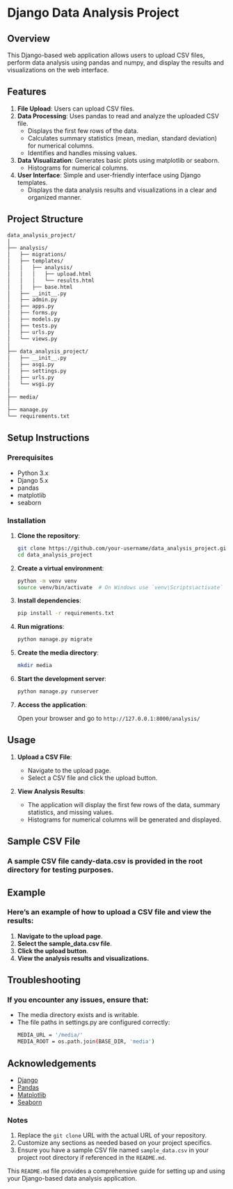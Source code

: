 # Django Data Analysis Project

## Overview

This Django-based web application allows users to upload CSV files, perform data analysis using pandas and numpy, and display the results and visualizations on the web interface.

## Features

1. **File Upload**: Users can upload CSV files.
2. **Data Processing**: Uses pandas to read and analyze the uploaded CSV file.
   - Displays the first few rows of the data.
   - Calculates summary statistics (mean, median, standard deviation) for numerical columns.
   - Identifies and handles missing values.
3. **Data Visualization**: Generates basic plots using matplotlib or seaborn.
   - Histograms for numerical columns.
4. **User Interface**: Simple and user-friendly interface using Django templates.
   - Displays the data analysis results and visualizations in a clear and organized manner.

## Project Structure
```bash
data_analysis_project/
│
├── analysis/
│   ├── migrations/
│   ├── templates/
│   │   ├── analysis/
│   │   │   ├── upload.html
│   │   │   └── results.html
│   │   ├── base.html
│   ├── __init__.py
│   ├── admin.py
│   ├── apps.py
│   ├── forms.py
│   ├── models.py
│   ├── tests.py
│   ├── urls.py
│   └── views.py
│
├── data_analysis_project/
│   ├── __init__.py
│   ├── asgi.py
│   ├── settings.py
│   ├── urls.py
│   └── wsgi.py
│
├── media/
│
├── manage.py
└── requirements.txt

```


## Setup Instructions

### Prerequisites

- Python 3.x
- Django 5.x
- pandas
- matplotlib
- seaborn

### Installation

1. **Clone the repository**:

   ```sh
   git clone https://github.com/your-username/data_analysis_project.git
   cd data_analysis_project
   
2. **Create a virtual environment**:

   ```sh
   python -m venv venv
   source venv/bin/activate  # On Windows use `venv\Scripts\activate`
   
3. **Install dependencies**:
   
   ```sh
   pip install -r requirements.txt
   
4. **Run migrations**:

   ```sh
   python manage.py migrate
   
5. **Create the media directory**:

   ```sh
   mkdir media
   
6. **Start the development server**:

   ```sh
   python manage.py runserver

7. **Access the application**:

   Open your browser and go to `http://127.0.0.1:8000/analysis/`

## Usage
1. **Upload a CSV File**:
   - Navigate to the upload page.
   - Select a CSV file and click the upload button.

3. **View Analysis Results**:
   - The application will display the first few rows of the data, summary statistics, and missing values.
   - Histograms for numerical columns will be generated and displayed.
  
## Sample CSV File

### A sample CSV file candy-data.csv is provided in the root directory for testing purposes.

## Example

### Here’s an example of how to upload a CSV file and view the results:

1. **Navigate to the upload page**.
2. **Select the sample_data.csv file**.
3. **Click the upload button**.
4. **View the analysis results and visualizations.**

## Troubleshooting

### If you encounter any issues, ensure that:

- The media directory exists and is writable.
- The file paths in settings.py are configured correctly:
     ```sh
     MEDIA_URL = '/media/'
     MEDIA_ROOT = os.path.join(BASE_DIR, 'media')
     
## Acknowledgements

- [Django](https://www.djangoproject.com/)
- [Pandas](https://pandas.pydata.org/)
- [Matplotlib](https://matplotlib.org/)
- [Seaborn](https://seaborn.pydata.org/)


### Notes

1. Replace the `git clone` URL with the actual URL of your repository.
2. Customize any sections as needed based on your project specifics.
3. Ensure you have a sample CSV file named `sample_data.csv` in your project root directory if referenced in the `README.md`.

This `README.md` file provides a comprehensive guide for setting up and using your Django-based data analysis application.

